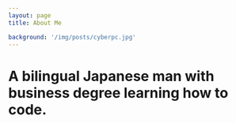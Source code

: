 ```yaml
---
layout: page
title: About Me

background: '/img/posts/cyberpc.jpg'
---
```


# A bilingual Japanese man with business degree learning how to code.